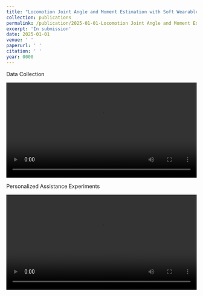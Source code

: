 ```yaml
---
title: "Locomotion Joint Angle and Moment Estimation with Soft Wearable Sensors for Personalized Exoskeleton Control"
collection: publications
permalink: /publication/2025-01-01-Locomotion Joint Angle and Moment Estimation with Soft Wearable Sensors for Personalized Exoskeleton Control
excerpt: 'In submission'
date: 2025-01-01
venue: ' '
paperurl: ' '
citation: ' '
year: 0000
---
```


Data Collection
<div style="display:flex;justify-content:center;">
<video width="600" controls>
  <source src="/images/Data_collection_LOCO.mp4" type="video/mp4">
  Your browser does not support the video tag.
</video>
</div>

Personalized Assistance Experiments
<br>
<div style="display:flex;justify-content:center;">
<video width="600" controls>
  <source src="/images/Personalized.mp4" type="video/mp4">
  Your browser does not support the video tag.
</video>
</div>
